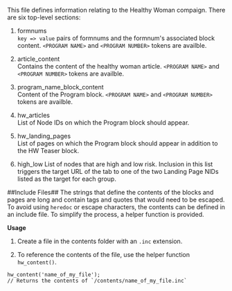 This file defines information relating to the Healthy Woman compaign. There are
six top-level sections:

1. formnums  
   `key => value` pairs of formnums and the formnum's associated block content.
   `<PROGRAM NAME>` and `<PROGRAM NUMBER>` tokens are availble.

2. article_content  
   Contains the content of the healthy woman article. `<PROGRAM NAME>` and
   `<PROGRAM NUMBER>` tokens are availble.

3. program_name_block_content  
   Content of the Program block. `<PROGRAM NAME>` and `<PROGRAM NUMBER>`
   tokens are availble.

4. hw_articles  
   List of Node IDs on which the Program block should appear.

5. hw_landing_pages  
   List of pages on which the Program block should appear in addition to the
   HW Teaser block.

6. high_low
   List of nodes that are high and low risk. Inclusion in this list triggers
   the target URL of the tab to one of the two Landing Page NIDs listed as the
   target for each group.

##Include Files##
The strings that define the contents of the blocks and pages are long and
contain tags and quotes that would need to be escaped. To avoid using `heredoc`
or escape characters, the contents can be defined in an include file. To
simplify the process, a helper function is provided.

**Usage**

1. Create a file in the contents folder with an `.inc` extension.

2. To reference the contents of the file, use the helper function
   `hw_content()`.

<b></b>
    
    hw_content('name_of_my_file');
    // Returns the contents of `/contents/name_of_my_file.inc`
